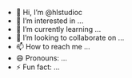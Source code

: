 - 👋 Hi, I’m @hlstudioc
- 👀 I’m interested in ...
- 🌱 I’m currently learning ...
- 💞️ I’m looking to collaborate on ...
- 📫 How to reach me ...
- 😄 Pronouns: ...
- ⚡ Fun fact: ...

<!---
hlstudioc/hlstudioc is a ✨ special ✨ repository because its `README.md` (this file) appears on your GitHub profile.
You can click the Preview link to take a look at your changes.
--->

